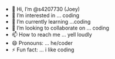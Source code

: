 - 👋 Hi, I’m @s4207730 (Joey)
- 👀 I’m interested in ... coding
- 🌱 I’m currently learning ...coding
- 💞️ I’m looking to collaborate on ... coding
- 📫 How to reach me ... yell loudly
- 😄 Pronouns: ... he/coder
- ⚡ Fun fact: ... i like coding

<!---
s4207730/s4207730 is a ✨ special ✨ repository because its `README.md` (this file) appears on your GitHub profile.
You can click the Preview link to take a look at your changes.
--->
